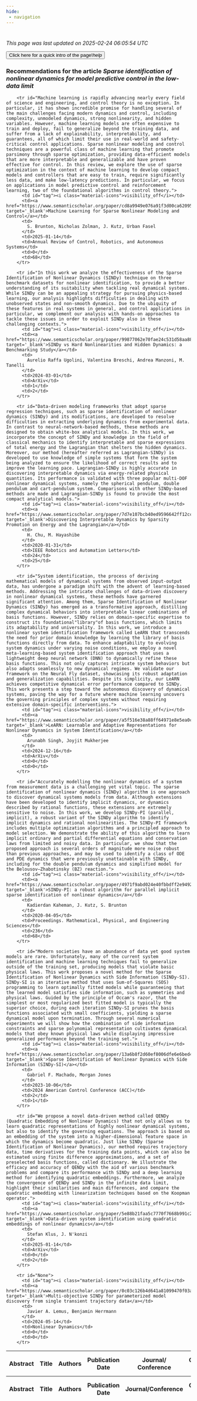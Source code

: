 ```yaml
---
hide:
 - navigation
---
```

<!DOCTYPE html>
#
<html lang="en">
<head>
  <meta charset="utf-8">
</head>

<body>
  <p>
  <i class="footer">This page was last updated on 2025-02-24 06:05:54 UTC</i>
  </p>
  
  <div class="note info" onclick="startIntro()">
    <p>
      <button type="button" class="buttons">
        <div style="display: flex; align-items: center;">
        Click here for a quick intro of the page! <i class="material-icons">help</i>
        </div>
      </button>
    </p>
  </div>

  <p>
  <h3 data-intro='Recommendations for the article'>
    Recommendations for the article <i>Sparse identification of nonlinear dynamics for model predictive control in the low-data limit</i>
  </h3>
  <table id="table1" class="display wrap" style="width:100%">
  <thead>
    <tr>
        <th data-intro='Click to view the abstract (if available)'>Abstract</th>
        <th>Title</th>
        <th>Authors</th>
        <th>Publication Date</th>
        <th>Journal/ Conference</th>
        <th>Citation count</th>
        <th data-intro='Highest h-index among the authors'>Highest h-index</th>
    </tr>
  </thead>
  <tbody>
    
        <tr id="Machine learning is rapidly advancing nearly every field of science and engineering, and control theory is no exception. In particular, it has shown incredible promise for handling several of the main challenges facing modern dynamics and control, including complexity, unmodeled dynamics, strong nonlinearity, and hidden variables. However, machine learning models are often expensive to train and deploy, fail to generalize beyond the training data, and suffer from a lack of explainability, interpretability, and guarantees, all of which limit their use in real-world and safety-critical control applications. Sparse nonlinear modeling and control techniques are a powerful class of machine learning that promote parsimony through sparse optimization, providing data-efficient models that are more interpretable and generalizable and have proven effective for control. In this review, we explore the use of sparse optimization in the context of machine learning to develop compact models and controllers that are easy to train, require significantly less data, and make low-latency predictions. In particular, we focus on applications in model predictive control and reinforcement learning, two of the foundational algorithms in control theory.">
          <td id="tag"><i class="material-icons">visibility_off</i></td>
          <td><a href="https://www.semanticscholar.org/paper/cd8a9949e076a91f3d00ca620959cc6994a995a0" target='_blank'>Machine Learning for Sparse Nonlinear Modeling and Control</a></td>
          <td>
            S. Brunton, Nicholas Zolman, J. Kutz, Urban Fasel
          </td>
          <td>2025-01-14</td>
          <td>Annual Review of Control, Robotics, and Autonomous Systems</td>
          <td>0</td>
          <td>68</td>
        </tr>
    
        <tr id="In this work we analyze the effectiveness of the Sparse Identification of Nonlinear Dynamics (SINDy) technique on three benchmark datasets for nonlinear identification, to provide a better understanding of its suitability when tackling real dynamical systems. While SINDy can be an appealing strategy for pursuing physics-based learning, our analysis highlights difficulties in dealing with unobserved states and non-smooth dynamics. Due to the ubiquity of these features in real systems in general, and control applications in particular, we complement our analysis with hands-on approaches to tackle these issues in order to exploit SINDy also in these challenging contexts.">
          <td id="tag"><i class="material-icons">visibility_off</i></td>
          <td><a href="https://www.semanticscholar.org/paper/99877062e70fae24c531d58aa880fa443ec10c9b" target='_blank'>SINDy vs Hard Nonlinearities and Hidden Dynamics: a Benchmarking Study</a></td>
          <td>
            Aurelio Raffa Ugolini, Valentina Breschi, Andrea Manzoni, M. Tanelli
          </td>
          <td>2024-03-01</td>
          <td>ArXiv</td>
          <td>1</td>
          <td>2</td>
        </tr>
    
        <tr id="Data-driven modeling frameworks that adopt sparse regression techniques, such as sparse identification of nonlinear dynamics (SINDy) and its modifications, are developed to resolve difficulties in extracting underlying dynamics from experimental data. In contrast to neural-network-based methods, these methods are designed to obtain white-box analytical models. In this work, we incorporate the concept of SINDy and knowledge in the field of classical mechanics to identify interpretable and sparse expressions of total energy and the Lagrangian that shelters the hidden dynamics. Moreover, our method (hereafter referred as Lagrangian-SINDy) is developed to use knowledge of simple systems that form the system being analyzed to ensure the likelihood of correct results and to improve the learning pace. Lagrangian-SINDy is highly accurate in discovering interpretable dynamics via energy-related physical quantities. Its performance is validated with three popular multi-DOF nonlinear dynamical systems, namely the spherical pendulum, double pendulum and cart-pendulum system. Comparisons with other SINDy-based methods are made and Lagrangian-SINDy is found to provide the most compact analytical models.">
          <td id="tag"><i class="material-icons">visibility_off</i></td>
          <td><a href="https://www.semanticscholar.org/paper/7d7e107bcb40ed9596642ff12cc60f33f3eb47e2" target='_blank'>Discovering Interpretable Dynamics by Sparsity Promotion on Energy and the Lagrangian</a></td>
          <td>
            H. Chu, M. Hayashibe
          </td>
          <td>2020-01-31</td>
          <td>IEEE Robotics and Automation Letters</td>
          <td>24</td>
          <td>25</td>
        </tr>
    
        <tr id="System identification, the process of deriving mathematical models of dynamical systems from observed input-output data, has undergone a paradigm shift with the advent of learning-based methods. Addressing the intricate challenges of data-driven discovery in nonlinear dynamical systems, these methods have garnered significant attention. Among them, Sparse Identification of Nonlinear Dynamics (SINDy) has emerged as a transformative approach, distilling complex dynamical behaviors into interpretable linear combinations of basis functions. However, SINDy relies on domain-specific expertise to construct its foundational"library"of basis functions, which limits its adaptability and universality. In this work, we introduce a nonlinear system identification framework called LeARN that transcends the need for prior domain knowledge by learning the library of basis functions directly from data. To enhance adaptability to evolving system dynamics under varying noise conditions, we employ a novel meta-learning-based system identification approach that uses a lightweight deep neural network (DNN) to dynamically refine these basis functions. This not only captures intricate system behaviors but also adapts seamlessly to new dynamical regimes. We validate our framework on the Neural Fly dataset, showcasing its robust adaptation and generalization capabilities. Despite its simplicity, our LeARN achieves competitive dynamical error performance compared to SINDy. This work presents a step toward the autonomous discovery of dynamical systems, paving the way for a future where machine learning uncovers the governing principles of complex systems without requiring extensive domain-specific interventions.">
          <td id="tag"><i class="material-icons">visibility_off</i></td>
          <td><a href="https://www.semanticscholar.org/paper/a5f516e38a88ff64971e8e5ea0c1a91ef03c8a34" target='_blank'>LeARN: Learnable and Adaptive Representations for Nonlinear Dynamics in System Identification</a></td>
          <td>
            Arunabh Singh, Joyjit Mukherjee
          </td>
          <td>2024-12-16</td>
          <td>ArXiv</td>
          <td>0</td>
          <td>0</td>
        </tr>
    
        <tr id="Accurately modelling the nonlinear dynamics of a system from measurement data is a challenging yet vital topic. The sparse identification of nonlinear dynamics (SINDy) algorithm is one approach to discover dynamical systems models from data. Although extensions have been developed to identify implicit dynamics, or dynamics described by rational functions, these extensions are extremely sensitive to noise. In this work, we develop SINDy-PI (parallel, implicit), a robust variant of the SINDy algorithm to identify implicit dynamics and rational nonlinearities. The SINDy-PI framework includes multiple optimization algorithms and a principled approach to model selection. We demonstrate the ability of this algorithm to learn implicit ordinary and partial differential equations and conservation laws from limited and noisy data. In particular, we show that the proposed approach is several orders of magnitude more noise robust than previous approaches, and may be used to identify a class of ODE and PDE dynamics that were previously unattainable with SINDy, including for the double pendulum dynamics and simplified model for the Belousov–Zhabotinsky (BZ) reaction.">
          <td id="tag"><i class="material-icons">visibility_off</i></td>
          <td><a href="https://www.semanticscholar.org/paper/4971f9abd024e40fbbdff2e9492745b68a6bca01" target='_blank'>SINDy-PI: a robust algorithm for parallel implicit sparse identification of nonlinear dynamics</a></td>
          <td>
            Kadierdan Kaheman, J. Kutz, S. Brunton
          </td>
          <td>2020-04-05</td>
          <td>Proceedings. Mathematical, Physical, and Engineering Sciences</td>
          <td>236</td>
          <td>68</td>
        </tr>
    
        <tr id="Modern societies have an abundance of data yet good system models are rare. Unfortunately, many of the current system identification and machine learning techniques fail to generalize outside of the training set, producing models that violate basic physical laws. This work proposes a novel method for the Sparse Identification of Nonlinear Dynamics with Side Information (SINDy-SI). SINDy-SI is an iterative method that uses Sum-of-Squares (SOS) programming to learn optimally fitted models while guaranteeing that the learned model satisfies side information, such as symmetries and physical laws. Guided by the principle of Occam's razor, that the simplest or most regularized best fitted model is typically the superior choice, during each iteration SINDy-SI prunes the basis functions associated with small coefficients, yielding a sparse dynamical model upon termination. Through several numerical experiments we will show how the combination of side information constraints and sparse polynomial representation cultivates dynamical models that obey known physical laws while displaying impressive generalized performance beyond the training set.">
          <td id="tag"><i class="material-icons">visibility_off</i></td>
          <td><a href="https://www.semanticscholar.org/paper/13a6b8f2d60ef8006dfe6e6bed42df96f773a323" target='_blank'>Sparse Identification of Nonlinear Dynamics with Side Information (SINDy-SI)</a></td>
          <td>
            Gabriel F. Machado, Morgan Jones
          </td>
          <td>2023-10-06</td>
          <td>2024 American Control Conference (ACC)</td>
          <td>2</td>
          <td>1</td>
        </tr>
    
        <tr id="We propose a novel data-driven method called QENDy (Quadratic Embedding of Nonlinear Dynamics) that not only allows us to learn quadratic representations of highly nonlinear dynamical systems, but also to identify the governing equations. The approach is based on an embedding of the system into a higher-dimensional feature space in which the dynamics become quadratic. Just like SINDy (Sparse Identification of Nonlinear Dynamics), our method requires trajectory data, time derivatives for the training data points, which can also be estimated using finite difference approximations, and a set of preselected basis functions, called dictionary. We illustrate the efficacy and accuracy of QENDy with the aid of various benchmark problems and compare its performance with SINDy and a deep learning method for identifying quadratic embeddings. Furthermore, we analyze the convergence of QENDy and SINDy in the infinite data limit, highlight their similarities and main differences, and compare the quadratic embedding with linearization techniques based on the Koopman operator.">
          <td id="tag"><i class="material-icons">visibility_off</i></td>
          <td><a href="https://www.semanticscholar.org/paper/5e88b21faa5c7770f7668b991c25afe5d3daaa5d" target='_blank'>Data-driven system identification using quadratic embeddings of nonlinear dynamics</a></td>
          <td>
            Stefan Klus, J. N'konzi
          </td>
          <td>2025-01-14</td>
          <td>ArXiv</td>
          <td>0</td>
          <td>2</td>
        </tr>
    
        <tr id="None">
          <td id="tag"><i class="material-icons">visibility_off</i></td>
          <td><a href="https://www.semanticscholar.org/paper/0c03c126b4d641a81099470f03a7d5215a2a6820" target='_blank'>Multi-objective SINDy for parameterized model discovery from single transient trajectory data</a></td>
          <td>
            Javier A. Lemus, Benjamin Herrmann
          </td>
          <td>2024-05-14</td>
          <td>Nonlinear Dynamics</td>
          <td>0</td>
          <td>0</td>
        </tr>
    
  </tbody>
  <tfoot>
    <tr>
        <th>Abstract</th>
        <th>Title</th>
        <th>Authors</th>
        <th>Publication Date</th>
        <th>Journal/Conference</th>
        <th>Citation count</th>
        <th>Highest h-index</th>
    </tr>
  </tfoot>
  </table>
  </p>

</body>

<script>
var dataTableOptions = {
        initComplete: function () {
        this.api()
            .columns()
            .every(function () {
                let column = this;
 
                // Create select element
                let select = document.createElement('select');
                select.add(new Option(''));
                column.footer().replaceChildren(select);
 
                // Apply listener for user change in value
                select.addEventListener('change', function () {
                    column
                        .search(select.value, {exact: true})
                        .draw();
                });

                // keep the width of the select element same as the column
                select.style.width = '100%';
 
                // Add list of options
                column
                    .data()
                    .unique()
                    .sort()
                    .each(function (d, j) {
                        select.add(new Option(d));
                    });
            });
    },
    scrollX: false,
    scrollCollapse: true,
    paging: true,
    fixedColumns: true,
    columnDefs: [
        {"className": "dt-center", "targets": "_all"},
        // set width for both columns 0 and 1 as 25%
        { width: '5%', targets: 0 },
        { width: '25%', targets: 1 },
        { width: '20%', targets: 2 },
        { width: '10%', targets: 3 },
        { width: '20%', targets: 4 }

      ],
    pageLength: 10,
    layout: {
        topStart: {
            buttons: ['copy', 'csv', 'excel', 'pdf', 'print']
        }
    }
  }
  new DataTable('#table1', dataTableOptions);
  
  var table = $('#table1').DataTable();
  $('#table1 tbody').on('click', 'td:first-child', function () {
    var tr = $(this).closest('tr');
    var row = table.row( tr );

    var rowId = tr.attr('id');
    // alert(rowId);

    if (row.child.isShown()) {
      // This row is already open - close it.
      row.child.hide();
      tr.removeClass('shown');
      tr.find('td:first-child').html('<i class="material-icons">visibility_off</i>');
    } else {
      // Open row.
      // row.child('foo').show();
      var content = '<div class="child-row-content"><strong>Abstract:</strong> ' + rowId + '</div>';
      row.child(content).show();
      tr.addClass('shown');
      tr.find('td:first-child').html('<i class="material-icons">visibility</i>');
    }
  });
</script>
<style>
  .child-row-content {
    text-align: justify;
    text-justify: inter-word;
    word-wrap: break-word; /* Ensure long words are broken */
    white-space: normal; /* Ensure text wraps to the next line */
    max-width: 100%; /* Ensure content does not exceed the table width */
    padding: 10px; /* Optional: add some padding for better readability */
    /* font size */
    font-size: small;
  }
</style>
</html>